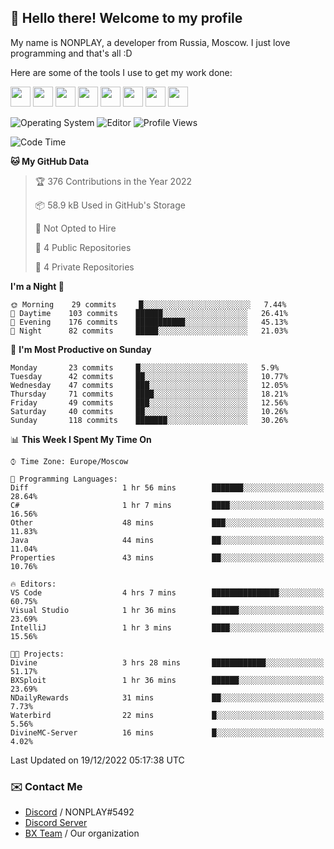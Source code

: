 ## :wave: Hello there! Welcome to my profile

My name is NONPLAY, a developer from Russia, Moscow. I just love programming and that's all :D

Here are some of the tools I use to get my work done:

<kbd><img height="32" src="https://img.icons8.com/color/2x/visual-studio-code-2019.png"></kbd>
<kbd><img height="32" src="https://img.icons8.com/color/2x/linux.png"></kbd>
<kbd><img height="32" src="https://img.icons8.com/fluent/2x/console.png"></kbd>
<kbd><img height="32" src="https://img.icons8.com/color/2x/open-source.png"></kbd>
<kbd><img height="32" src="https://img.icons8.com/color/2x/git.png"></kbd>
<kbd><img height="32" src="https://img.icons8.com/color/2x/nginx.png"></kbd>
<a href="?#gh-light-mode-only"><kbd><img height="32" src="https://img.icons8.com/metro/2x/mysql.png"></kbd></a>
<a href="?#gh-dark-mode-only"><kbd><img height="32" src="https://img.icons8.com/FFFFFF/metro/2x/mysql.png"></kbd></a>

![Operating System](https://img.shields.io/badge/OS-Windows%2010%20Pro-informational?style=for-the-badge&logo=Windows&logoColor=white&color=007ec6)
![Editor](https://img.shields.io/badge/Editor-VS%20Code-informational?style=for-the-badge&logo=Visual%20Studio%20Code&logoColor=white&color=007ec6)
![Profile Views](https://komarev.com/ghpvc/?username=NONPLAYT&color=blue&style=for-the-badge)

<!--START_SECTION:waka-->
![Code Time](http://img.shields.io/badge/Code%20Time-23%20hrs%2049%20mins-blue)

**🐱 My GitHub Data** 

> 🏆 376 Contributions in the Year 2022
 > 
> 📦 58.9 kB Used in GitHub's Storage 
 > 
> 🚫 Not Opted to Hire
 > 
> 📜 4 Public Repositories 
 > 
> 🔑 4 Private Repositories  
 > 
**I'm a Night 🦉** 

```text
🌞 Morning    29 commits     █░░░░░░░░░░░░░░░░░░░░░░░░   7.44% 
🌆 Daytime    103 commits    ██████░░░░░░░░░░░░░░░░░░░   26.41% 
🌃 Evening    176 commits    ███████████░░░░░░░░░░░░░░   45.13% 
🌙 Night      82 commits     █████░░░░░░░░░░░░░░░░░░░░   21.03%

```
📅 **I'm Most Productive on Sunday** 

```text
Monday       23 commits     █░░░░░░░░░░░░░░░░░░░░░░░░   5.9% 
Tuesday      42 commits     ██░░░░░░░░░░░░░░░░░░░░░░░   10.77% 
Wednesday    47 commits     ███░░░░░░░░░░░░░░░░░░░░░░   12.05% 
Thursday     71 commits     ████░░░░░░░░░░░░░░░░░░░░░   18.21% 
Friday       49 commits     ███░░░░░░░░░░░░░░░░░░░░░░   12.56% 
Saturday     40 commits     ██░░░░░░░░░░░░░░░░░░░░░░░   10.26% 
Sunday       118 commits    ███████░░░░░░░░░░░░░░░░░░   30.26%

```


📊 **This Week I Spent My Time On** 

```text
⌚︎ Time Zone: Europe/Moscow

💬 Programming Languages: 
Diff                     1 hr 56 mins        ███████░░░░░░░░░░░░░░░░░░   28.64% 
C#                       1 hr 7 mins         ████░░░░░░░░░░░░░░░░░░░░░   16.56% 
Other                    48 mins             ███░░░░░░░░░░░░░░░░░░░░░░   11.83% 
Java                     44 mins             ██░░░░░░░░░░░░░░░░░░░░░░░   11.04% 
Properties               43 mins             ██░░░░░░░░░░░░░░░░░░░░░░░   10.76%

🔥 Editors: 
VS Code                  4 hrs 7 mins        ███████████████░░░░░░░░░░   60.75% 
Visual Studio            1 hr 36 mins        ██████░░░░░░░░░░░░░░░░░░░   23.69% 
IntelliJ                 1 hr 3 mins         ████░░░░░░░░░░░░░░░░░░░░░   15.56%

🐱‍💻 Projects: 
Divine                   3 hrs 28 mins       ████████████░░░░░░░░░░░░░   51.17% 
BXSploit                 1 hr 36 mins        ██████░░░░░░░░░░░░░░░░░░░   23.69% 
NDailyRewards            31 mins             ██░░░░░░░░░░░░░░░░░░░░░░░   7.73% 
Waterbird                22 mins             █░░░░░░░░░░░░░░░░░░░░░░░░   5.56% 
DivineMC-Server          16 mins             █░░░░░░░░░░░░░░░░░░░░░░░░   4.02%

```


 Last Updated on 19/12/2022 05:17:38 UTC
<!--END_SECTION:waka-->

### ✉️ Contact Me

- [Discord](https://discord.com/users/597087584090587177) / NONPLAY#5492
- [Discord Server](https://discord.gg/p7cxhw7E2M)
- [BX Team](https://github.com/BX-Team) / Our organization